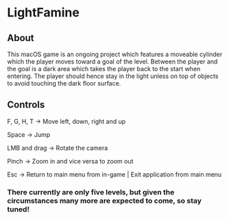 # LightFamine

## About
This macOS game is an ongoing project which features a moveable cylinder which the player moves toward a goal of the level. Between the player and the goal is a dark area which takes the player back to the start when entering. The player should hence stay in the light unless on top of objects to avoid touching the dark floor surface.

## Controls
F, G, H, T      ->     Move left, down, right and up

Space           ->     Jump

LMB and drag    ->     Rotate the camera

Pinch           ->     Zoom in and vice versa to zoom out

Esc             ->     Return to main menu from in-game | Exit application from main menu

### There currently are only five levels, but given the circumstances many more are expected to come, so stay tuned!
